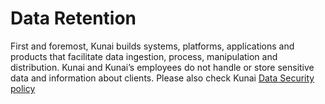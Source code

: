 # Data Retention

First and foremost, Kunai builds systems, platforms, applications and products that facilitate data ingestion, process, manipulation and distribution. Kunai and Kunai’s employees do not handle or store sensitive data and information about clients.
Please also check Kunai [Data Security policy](https://github.com/kunai-consulting/handbook/blob/master/Employment%20Policies/Data%20Security.md)
